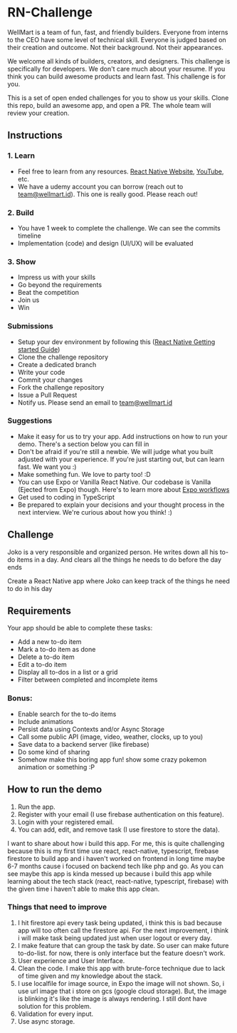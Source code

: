 # RN-Challenge
WellMart is a team of fun, fast, and friendly builders. Everyone from interns to the CEO have some level of technical skill. Everyone is judged based on their creation and outcome. Not their background. Not their appearances.

We welcome all kinds of builders, creators, and designers. This challenge is specifically for developers. We don't care much about your resume. If you think you can build awesome products and learn fast. This challenge is for you.

This is a set of open ended challenges for you to show us your skills. Clone this repo, build an awesome app, and open a PR. The whole team will review your creation.

## Instructions
### 1. Learn
- Feel free to learn from any resources. [React Native Website](https://reactnative.dev), [YouTube](https://www.youtube.com/results?search_query=react+native+tutorial), etc. 
- We have a udemy account you can borrow (reach out to team@wellmart.id). This one is really good. Please reach out!

### 2. Build
- You have 1 week to complete the challenge. We can see the commits timeline
- Implementation (code) and design (UI/UX) will be evaluated

### 3. Show
- Impress us with your skills
- Go beyond the requirements
- Beat the competition
- Join us
- Win

### Submissions
- Setup your dev environment by following this ([React Native Getting started Guide](https://reactnative.dev/docs/getting-started))
- Clone the challenge repository
- Create a dedicated branch
- Write your code
- Commit your changes
- Fork the challenge repository
- Issue a Pull Request
- Notify us. Please send an email to team@wellmart.id

### Suggestions
- Make it easy for us to try your app. Add instructions on how to run your demo. There's a section below you can fill in
- Don't be afraid if you're still a newbie. We will judge what you built adjusted with your experience. If you're just starting out, but can learn fast. We want you :)
- Make something fun. We love to party too! :D
- You can use Expo or Vanilla React Native. Our codebase is Vanilla (Ejected from Expo) though. Here's to learn more about [Expo workflows](https://docs.expo.io/introduction/managed-vs-bare/)
- Get used to coding in TypeScript
- Be prepared to explain your decisions and your thought process in the next interview. We're curious about how you think! :)

## Challenge
Joko is a very responsible and organized person. He writes down all his to-do items in a day. And clears all the things he needs to do before the day ends

Create a React Native app where Joko can keep track of the things he need to do in his day

## Requirements
Your app should be able to complete these tasks:
- Add a new to-do item
- Mark a to-do item as done
- Delete a to-do item
- Edit a to-do item
- Display all to-dos in a list or a grid
- Filter between completed and incomplete items

### Bonus:
- Enable search for the to-do items
- Include animations
- Persist data using Contexts and/or Async Storage
- Call some public API (image, video, weather, clocks, up to you)
- Save data to a backend server (like firebase)
- Do some kind of sharing
- Somehow make this boring app fun! show some crazy pokemon animation or something :P

## How to run the demo
1. Run the app.
2. Register with your email (I use firebase authentication on this feature).
3. Login with your registered email.
4. You can add, edit, and remove task (I use firestore to store the data).

I want to share about how i build this app. For me, this is quite challenging because this is my first time use react, react-native, typescript, firebase firestore to build app and i haven't worked on frontend in long time maybe 6-7 months cause i focused on backend tech like php and go. As you can see maybe this app is kinda messed up because i build this app while learning about the tech stack (react, react-native, typescript, firebase) with the given time i haven't able to make this app clean.

### Things that need to improve
1. I hit firestore api every task being updated, i think this is bad because app will too often call the firestore api. For the next improvement, i think i will make task being updated just when user logout or every day.
2. I make feature that can group the task by date. So user can make future to-do-list. for now, there is only interface but the feature doesn't work.
3. User experience and User Interface.
4. Clean the code. I make this app with brute-force technique due to lack of time given and my knowledge about the stack.
5. I use localfile for image source, in Expo the image will not shown. So, i use url image that i store on gcs (google cloud storage). But, the image is blinking it's like the image is always rendering. I still dont have solution for this problem.
6. Validation for every input.
7. Use async storage.



